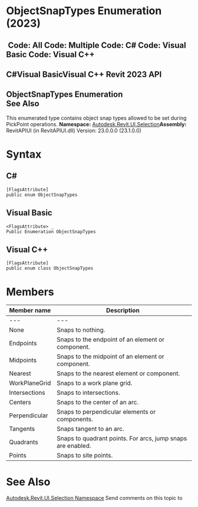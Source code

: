 # ObjectSnapTypes Enumeration (2023)

﻿
 Code: All Code: Multiple Code: C# Code: Visual Basic Code: Visual C++   
---  
C#Visual BasicVisual C++
Revit 2023 API  
---  
ObjectSnapTypes Enumeration  
See Also  
---  
This enumerated type contains object snap types allowed to be set during PickPoint operations.
**Namespace:** [Autodesk.Revit.UI.Selection](11785869-cc9e-03fc-97db-767a59af10a1.md "Autodesk.Revit.UI.Selection Namespace")**Assembly:** RevitAPIUI (in RevitAPIUI.dll) Version: 23.0.0.0 (23.1.0.0)
# Syntax
C#  
---  
```text
[FlagsAttribute]
public enum ObjectSnapTypes
```
  
Visual Basic  
---  
```text
<FlagsAttribute> _
Public Enumeration ObjectSnapTypes
```
  
Visual C++  
---  
```text
[FlagsAttribute]
public enum class ObjectSnapTypes
```
  
# Members
| Member name | Description |
| --- | --- |
| --- | --- |
| None | Snaps to nothing. |
| Endpoints | Snaps to the endpoint of an element or component. |
| Midpoints | Snaps to the midpoint of an element or component. |
| Nearest | Snaps to the nearest element or component. |
| WorkPlaneGrid | Snaps to a work plane grid. |
| Intersections | Snaps to intersections. |
| Centers | Snaps to the center of an arc. |
| Perpendicular | Snaps to perpendicular elements or components. |
| Tangents | Snaps tangent to an arc. |
| Quadrants | Snaps to quadrant points. For arcs, jump snaps are enabled. |
| Points | Snaps to site points. |

# See Also
[Autodesk.Revit.UI.Selection Namespace](11785869-cc9e-03fc-97db-767a59af10a1.md "Autodesk.Revit.UI.Selection Namespace")
Send comments on this topic to 